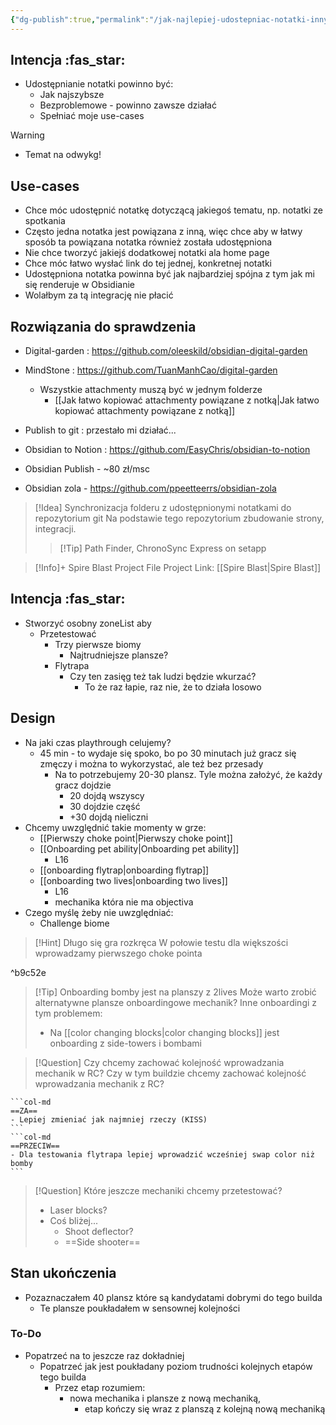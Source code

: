 ```yaml
---
{"dg-publish":true,"permalink":"/jak-najlepiej-udostepniac-notatki-innym/","dgHomeLink":false,"dgPassFrontmatter":false}
---
```


## Intencja :fas_star:
- Udostępnianie notatki powinno być:
	- Jak najszybsze
	- Bezproblemowe - powinno zawsze działać
	- Spełniać moje use-cases

> [!Warning]
> - Temat na odwykg! 
## Use-cases
- Chce móc udostępnić notatkę dotyczącą jakiegoś tematu, np. notatki ze spotkania
- Często jedna notatka jest powiązana z inną, więc chce aby w łatwy sposób ta powiązana notatka również została udostępniona
- Nie chce tworzyć jakiejś dodatkowej notatki ala home page
- Chce móc łatwo wysłać link do tej jednej, konkretnej notatki
- Udostępniona notatka powinna być jak najbardziej spójna z tym jak mi się renderuje w Obsidianie
- Wolałbym za tą integrację nie płacić
## Rozwiązania do sprawdzenia
- Digital-garden : https://github.com/oleeskild/obsidian-digital-garden
- MindStone : https://github.com/TuanManhCao/digital-garden
	- Wszystkie attachmenty muszą być w jednym folderze
		- [[Jak łatwo kopiować attachmenty powiązane z notką|Jak łatwo kopiować attachmenty powiązane z notką]]





- Publish to git : przestało mi działać...
- Obsidian to Notion : https://github.com/EasyChris/obsidian-to-notion
- Obsidian Publish - ~80 zł/msc 
- Obsidian zola - https://github.com/ppeetteerrs/obsidian-zola

> [!Idea] Synchronizacja folderu z udostępnionymi notatkami do repozytorium git
> Na podstawie tego repozytorium zbudowanie strony, integracji.
>> [!Tip] Path Finder, ChronoSync Express on setapp


<div class="transclusion internal-embed is-loaded"><div class="markdown-embed">

<div class="markdown-embed-title">



</div>

> [!Info]+ Spire Blast Project File
> Project Link: [[Spire Blast|Spire Blast]]
## Intencja :fas_star:
- Stworzyć osobny zoneList aby
	- Przetestować 
		- Trzy pierwsze biomy
			- Najtrudniejsze plansze?
		- Flytrapa
			- Czy ten zasięg też tak ludzi będzie wkurzać?
				- To że raz łapie, raz nie, że to działa losowo

## Design
- Na jaki czas playthrough celujemy? 
	- 45 min - to wydaje się spoko, bo po 30 minutach już gracz się zmęczy i można to wykorzystać, ale też bez przesady
		- Na to potrzebujemy 20-30 plansz. Tyle można założyć, że każdy gracz dojdzie
			- 20 dojdą wszyscy
			- 30 dojdzie część
			- +30 dojdą nieliczni
- Chcemy uwzględnić takie momenty w grze:
	- [[Pierwszy choke point|Pierwszy choke point]]
	- [[Onboarding pet ability|Onboarding pet ability]]
		- L16
	- [[onboarding flytrap|onboarding flytrap]]
	- [[onboarding two lives|onboarding two lives]]
		- L16
		- mechanika która nie ma objectiva
- Czego myślę żeby nie uwzględniać:
	- Challenge biome

> [!Hint] Długo się gra rozkręca
> W połowie testu dla większości wprowadzamy pierwszego choke pointa

^b9c52e

> [!Tip] Onboarding bomby jest na planszy z 2lives
> Może warto zrobić alternatywne plansze onboardingowe mechanik?
> Inne onboardingi z tym problemem:
> - Na [[color changing blocks|color changing blocks]] jest onboarding z side-towers i bombami

> [!Question] Czy chcemy zachować kolejność wprowadzania mechanik w RC?
> Czy w tym buildzie chcemy zachować kolejność wprowadzania mechanik z RC?
````col
```col-md
==ZA==
- Lepiej zmieniać jak najmniej rzeczy (KISS)
```
```col-md
==PRZECIW== 
- Dla testowania flytrapa lepiej wprowadzić wcześniej swap color niż bomby
```
````

> [!Question] Które jeszcze mechaniki chcemy przetestować?
> - Laser blocks?
> - Coś bliżej...
> 	- Shoot deflector?
> 	- ==Side shooter==
## Stan ukończenia
- Pozaznaczałem 40 plansz które są kandydatami dobrymi do tego builda
	- Te plansze poukładałem w sensownej kolejności
### To-Do
- Popatrzeć na to jeszcze raz dokładniej
	- Popatrzeć jak jest poukładany poziom trudności kolejnych etapów tego builda
		- Przez etap rozumiem: 
			- nowa mechanika i plansze z nową mechaniką, 
				- etap kończy się wraz z planszą z kolejną nową mechaniką


</div></div>





